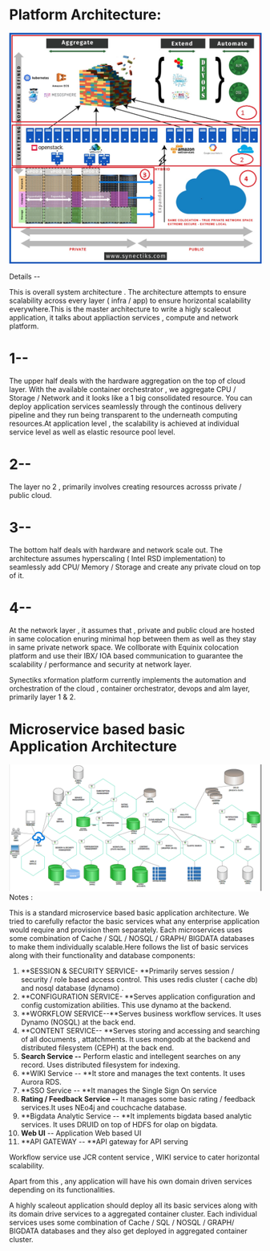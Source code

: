 # Platform Architecture:

![](/assets/Architechture-Diagram.jpg)

Details --

This is overall system architecture . The architecture attempts to ensure scalability across every layer \( infra / app\) to ensure horizontal scalability everywhere.This is the master architecture to write a higly scaleout application, it talks about appliaction services , compute and network platform.

# 1--

The upper half deals with the hardware aggregation on the top of cloud layer. With the available container orchestrator , we aggregate  CPU / Storage / Network  and it looks like a 1 big consolidated resource. You can deploy application services seamlessly through the continous delivery pipeline  and they run being transparent to the underneath computing resources.At application level , the scalability is achieved at individual service level as well as elastic resource pool level.

# 2--

The layer no 2 , primarily involves creating resources acrosss private / public cloud.

# 3--

The  bottom half deals with hardware and network scale out. The architecture assumes hyperscaling \( Intel RSD implementation\) to seamlessly add CPU/ Memory / Storage and create any private cloud on top of it.

# 4--

At the network layer , it assumes that , private and public cloud are hosted in same colocation enuring minimal hop between them as well as they stay in same private network space. We collborate with Equinix colocation platform  and use their IBX/ IOA based communication to guarantee the scalability / performance and security at network layer.

Synectiks xformation platform currently implements the automation and orchestration  of the  cloud , container orchestrator, devops and alm layer, primarily layer 1 & 2.

# Microservice based basic Application Architecture

![](/assets/microservices-arch.png)Notes :

This is a standard microservice based basic application architecture. We tried to carefully refactor the basic services what any enterprise  application would require and provision them separately. Each microservices uses some combination of  Cache / SQL / NOSQL / GRAPH/ BIGDATA databases to make them individually scalable.Here follows the list of basic services along with their functionality and database components:

1. **SESSION & SECURITY   SERVICE- **Primarily  serves session / security / role based access control. This uses redis cluster \( cache db\) and nosql database \(dynamo\) .
2. **CONFIGURATION  SERVICE- **Serves application configuration and config customization abilities. This use dynamo at the backend.
3. **WORKFLOW  SERVICE--**Serves business workflow services. It uses Dynamo \(NOSQL\) at the back end.
4. **CONTENT  SERVICE-- **Serves storing and accessing and searching of all documents , attatchments. It uses mongodb at the backend and distributed filesystem \(CEPH\) at the back end.
5. **Search Service --** Perform elastic and intellegent searches on any record. Uses distributed filesystem for indexing.
6. **WIKI Service -- **It store and manages the text contents. It uses Aurora RDS.
7. **SSO Service -- **It manages the Single Sign On service 
8. **Rating / Feedback Service --** It manages some basic rating / feedback services.It uses NEo4j and couchcache database.
9. **Bigdata Analytic Service  -- **It implements bigdata based analytic services. It uses DRUID on top of HDFS for olap on bigdata.
10. **Web UI** --  Application Web based UI
11. **API GATEWAY -- **API gateway for API serving

Workflow service use  JCR content service , WIKI service to cater horizontal scalability.

Apart from this , any application will have his own domain driven services depending on its functionalities.

A highly scaleout application should deploy all its basic services along with its domain drive services to a aggregated container cluster. Each individual services uses some combination of Cache / SQL / NOSQL / GRAPH/ BIGDATA databases and they also get deployed in aggregated container cluster.

# 



